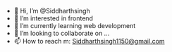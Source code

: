 - 👋 Hi, I’m @Siddharthsingh
- 👀 I’m interested in frontend
- 🌱 I’m currently learning web development
- 💞️ I’m looking to collaborate on ...
- 📫 How to reach m: Siddharthsingh1150@gmail.com

<!---
Siddharth1150/Siddharth1150 is a ✨ special ✨ repository because its `README.md` (this file) appears on your GitHub profile.
You can click the Preview link to take a look at your changes.
--->
